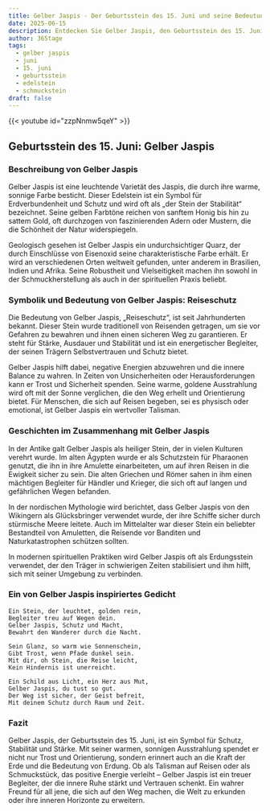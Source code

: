 ```yaml
---
title: Gelber Jaspis - Der Geburtsstein des 15. Juni und seine Bedeutung
date: 2025-06-15
description: Entdecken Sie Gelber Jaspis, den Geburtsstein des 15. Juni, der Reiseschutz symbolisiert. Seine Symbolik und Geschichte werden Sie inspirieren.
author: 365tage
tags:
  - gelber jaspis
  - juni
  - 15. juni
  - geburtsstein
  - edelstein
  - schmuckstein
draft: false
---
```


{{< youtube id="zzpNnmw5qeY" >}}


## Geburtsstein des 15. Juni: Gelber Jaspis

### Beschreibung von Gelber Jaspis

Gelber Jaspis ist eine leuchtende Varietät des Jaspis, die durch ihre warme, sonnige Farbe besticht. Dieser Edelstein ist ein Symbol für Erdverbundenheit und Schutz und wird oft als „der Stein der Stabilität“ bezeichnet. Seine gelben Farbtöne reichen von sanftem Honig bis hin zu sattem Gold, oft durchzogen von faszinierenden Adern oder Mustern, die die Schönheit der Natur widerspiegeln.

Geologisch gesehen ist Gelber Jaspis ein undurchsichtiger Quarz, der durch Einschlüsse von Eisenoxid seine charakteristische Farbe erhält. Er wird an verschiedenen Orten weltweit gefunden, unter anderem in Brasilien, Indien und Afrika. Seine Robustheit und Vielseitigkeit machen ihn sowohl in der Schmuckherstellung als auch in der spirituellen Praxis beliebt.

### Symbolik und Bedeutung von Gelber Jaspis: Reiseschutz

Die Bedeutung von Gelber Jaspis, „Reiseschutz“, ist seit Jahrhunderten bekannt. Dieser Stein wurde traditionell von Reisenden getragen, um sie vor Gefahren zu bewahren und ihnen einen sicheren Weg zu garantieren. Er steht für Stärke, Ausdauer und Stabilität und ist ein energetischer Begleiter, der seinen Trägern Selbstvertrauen und Schutz bietet.

Gelber Jaspis hilft dabei, negative Energien abzuwehren und die innere Balance zu wahren. In Zeiten von Unsicherheiten oder Herausforderungen kann er Trost und Sicherheit spenden. Seine warme, goldene Ausstrahlung wird oft mit der Sonne verglichen, die den Weg erhellt und Orientierung bietet. Für Menschen, die sich auf Reisen begeben, sei es physisch oder emotional, ist Gelber Jaspis ein wertvoller Talisman.

### Geschichten im Zusammenhang mit Gelber Jaspis

In der Antike galt Gelber Jaspis als heiliger Stein, der in vielen Kulturen verehrt wurde. Im alten Ägypten wurde er als Schutzstein für Pharaonen genutzt, die ihn in ihre Amulette einarbeiteten, um auf ihren Reisen in die Ewigkeit sicher zu sein. Die alten Griechen und Römer sahen in ihm einen mächtigen Begleiter für Händler und Krieger, die sich oft auf langen und gefährlichen Wegen befanden.

In der nordischen Mythologie wird berichtet, dass Gelber Jaspis von den Wikingern als Glücksbringer verwendet wurde, der ihre Schiffe sicher durch stürmische Meere leitete. Auch im Mittelalter war dieser Stein ein beliebter Bestandteil von Amuletten, die Reisende vor Banditen und Naturkatastrophen schützen sollten.

In modernen spirituellen Praktiken wird Gelber Jaspis oft als Erdungsstein verwendet, der den Träger in schwierigen Zeiten stabilisiert und ihm hilft, sich mit seiner Umgebung zu verbinden.

### Ein von Gelber Jaspis inspiriertes Gedicht

```
Ein Stein, der leuchtet, golden rein,  
Begleiter treu auf Wegen dein.  
Gelber Jaspis, Schutz und Macht,  
Bewahrt den Wanderer durch die Nacht.  

Sein Glanz, so warm wie Sonnenschein,  
Gibt Trost, wenn Pfade dunkel sein.  
Mit dir, oh Stein, die Reise leicht,  
Kein Hindernis ist unerreicht.  

Ein Schild aus Licht, ein Herz aus Mut,  
Gelber Jaspis, du tust so gut.  
Der Weg ist sicher, der Geist befreit,  
Mit deinem Schutz durch Raum und Zeit.  
```

### Fazit

Gelber Jaspis, der Geburtsstein des 15. Juni, ist ein Symbol für Schutz, Stabilität und Stärke. Mit seiner warmen, sonnigen Ausstrahlung spendet er nicht nur Trost und Orientierung, sondern erinnert auch an die Kraft der Erde und die Bedeutung von Erdung. Ob als Talisman auf Reisen oder als Schmuckstück, das positive Energie verleiht – Gelber Jaspis ist ein treuer Begleiter, der die innere Ruhe stärkt und Vertrauen schenkt. Ein wahrer Freund für all jene, die sich auf den Weg machen, die Welt zu erkunden oder ihre inneren Horizonte zu erweitern.